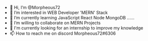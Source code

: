 - 👋 Hi, I’m @Morpheous72
- 👀 I’m interested in WEB Developer 'MERN' Stack
- 🌱 I’m currently learning JavaScript React Node MongoDB ......
- 💞️ I’m willing to collaborate on MERN Projects
- 💞️ I'm currently looking for an internship to improve my knowledge
- 📫 How to reach me on discord Morpheous72#6306

